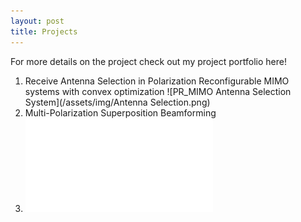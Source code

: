 ```yaml
---
layout: post
title: Projects
---
```

For more details on the project check out my project portfolio here! 

1. Receive Antenna Selection in Polarization Reconfigurable MIMO systems with convex optimization
   ![PR_MIMO Antenna Selection System](/assets/img/Antenna Selection.png)
2. Multi-Polarization Superposition Beamforming
3. ![MPS System Model](assets/img/MPS_systemModel.pdf)

